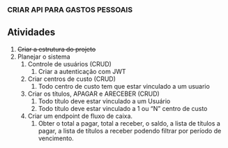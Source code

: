 ### CRIAR API PARA GASTOS PESSOAIS
## Atividades

1. ~~Criar a estrutura do projeto~~
2. Planejar o sistema
    1. Controle de usuários (CRUD)
        1. Criar a autenticação com JWT
    2. Criar centros de custo (CRUD)
        1. Todo centro de custo tem que estar vinculado a um usuario
    3. Criar os títulos, APAGAR e ARECEBER (CRUD)
        1. Todo título deve estar vinculado a um Usuário
        2. Todo título deve estar vinculado a 1 ou “N” centro de custo
    4. Criar um endpoint de fluxo de caixa.
        1. Obter o total a pagar, total a receber, o saldo, a lista de títulos a pagar, a lista de títulos a receber podendo filtrar por período de vencimento.